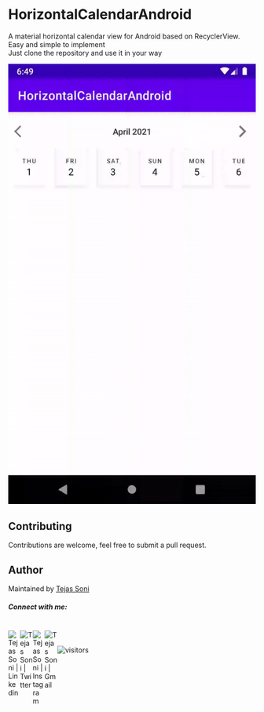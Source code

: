# HorizontalCalendarAndroid
A material horizontal calendar view for Android based on RecyclerView.<br>
Easy and simple to implement<br>
Just clone the repository and use it in your way

![showcase](/assets/horizontal-calendar.gif)


## Contributing

Contributions are welcome, feel free to submit a pull request.

## Author
Maintained by [Tejas Soni](https://www.github.com/Tejas-Soni)

##### Connect with me: 
<br>

  <a href="www.linkedin.com/in/tejas-100ni">
    <img align="left" alt="Tejas Soni | Linkedin" width="24px" src="https://github.com/TheDudeThatCode/TheDudeThatCode/blob/master/Assets/Linkedin.svg" />
  </a>
  <a href="https://twitter.com/tejashsoni">
    <img align="left" alt="Tejas Soni | Twitter" width="26px" src="https://github.com/TheDudeThatCode/TheDudeThatCode/blob/master/Assets/Twitter.svg" />
  </a>
  <a href="https://www.instagram.com/tejas_100ni/">
    <img align="left" alt="Tejas Soni | Instagram" width="24px" src="https://github.com/TheDudeThatCode/TheDudeThatCode/blob/master/Assets/Instagram.svg" />
  </a>
  <a href="mailto:tejashsoni51331@gmail.com">
    <img align="left" alt="Tejas Soni | Gmail" width="26px" src="https://github.com/TheDudeThatCode/TheDudeThatCode/blob/master/Assets/Gmail.svg" />
  </a>

<br>

![visitors](https://visitor-badge.glitch.me/badge?page_id=Tejas-Soni.Tejas-Soni)
